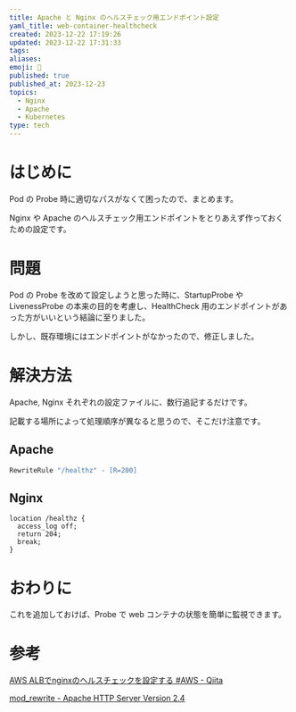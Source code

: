 ```yaml
---
title: Apache と Nginx のヘルスチェック用エンドポイント設定
yaml_title: web-container-healthcheck
created: 2023-12-22 17:19:26
updated: 2023-12-22 17:31:33
tags: 
aliases: 
emoji: 🎃
published: true
published_at: 2023-12-23
topics:
  - Nginx
  - Apache
  - Kubernetes
type: tech
---
```

# はじめに

Pod の Probe 時に適切なパスがなくて困ったので、まとめます。

Nginx や Apache のヘルスチェック用エンドポイントをとりあえず作っておくための設定です。

# 問題

Pod の Probe を改めて設定しようと思った時に、StartupProbe や LivenessProbe の本来の目的を考慮し、HealthCheck 用のエンドポイントがあった方がいいという結論に至りました。

しかし、既存環境にはエンドポイントがなかったので、修正しました。

# 解決方法

Apache, Nginx それぞれの設定ファイルに、数行追記するだけです。

記載する場所によって処理順序が異なると思うので、そこだけ注意です。

## Apache
```apache
RewriteRule "/healthz" - [R=200]
```
## Nginx
```nginx
location /healthz {
  access_log off;
  return 204;
  break;
}
```
# おわりに

これを追加しておけば、Probe で web コンテナの状態を簡単に監視できます。

# 参考

[AWS ALBでnginxのヘルスチェックを設定する #AWS - Qiita](https://qiita.com/7CIT/items/363e69806de54438f561)

[mod\_rewrite - Apache HTTP Server Version 2.4](https://httpd.apache.org/docs/2.4/mod/mod_rewrite.html#page-header)
